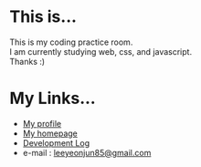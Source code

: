 # This is...

This is my coding practice room.  
I am currently studying web, css, and javascript.  
Thanks :)

# My Links...
- [My profile](https://github.com/leeyeonjun85)
- [My homepage](https://leeyeonjun85.github.io/home/)
- [Development Log](https://github.com/leeyeonjun85/leeyeonjun85/blob/main/markdownbox/Development%20Log.md)
- e-mail : leeyeonjun85@gmail.com


